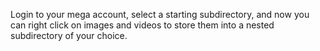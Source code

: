 Login to your mega account, select a starting subdirectory, and now you can right click on images and videos to store them into a nested subdirectory of your choice.
